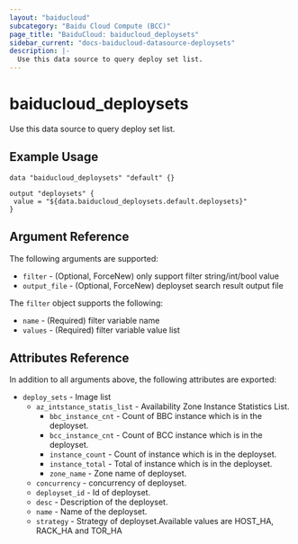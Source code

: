 ```yaml
---
layout: "baiducloud"
subcategory: "Baidu Cloud Compute (BCC)"
page_title: "BaiduCloud: baiducloud_deploysets"
sidebar_current: "docs-baiducloud-datasource-deploysets"
description: |-
  Use this data source to query deploy set list.
---
```


# baiducloud_deploysets

Use this data source to query deploy set list.

## Example Usage

```hcl
data "baiducloud_deploysets" "default" {}

output "deploysets" {
 value = "${data.baiducloud_deploysets.default.deploysets}"
}
```

## Argument Reference

The following arguments are supported:

* `filter` - (Optional, ForceNew) only support filter string/int/bool value
* `output_file` - (Optional, ForceNew) deployset search result output file

The `filter` object supports the following:

* `name` - (Required) filter variable name
* `values` - (Required) filter variable value list

## Attributes Reference

In addition to all arguments above, the following attributes are exported:

* `deploy_sets` - Image list
  * `az_intstance_statis_list` - Availability Zone Instance Statistics List.
    * `bbc_instance_cnt` - Count of BBC instance which is in the deployset.
    * `bcc_instance_cnt` - Count of BCC instance which is in the deployset.
    * `instance_count` - Count of instance which is in the deployset.
    * `instance_total` - Total of instance which is in the deployset.
    * `zone_name` - Zone name of deployset.
  * `concurrency` - concurrency of deployset.
  * `deployset_id` - Id of deployset.
  * `desc` - Description of the deployset.
  * `name` - Name of the deployset.
  * `strategy` - Strategy of deployset.Available values are HOST_HA, RACK_HA and TOR_HA


